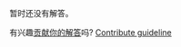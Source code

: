 
暂时还没有解答。

有兴趣[贡献你的解答](https://github.com/BFEdev/BFE.dev-solutions/blob/main/typescript/implement-stringtonumber-s_zh.md)吗? [Contribute guideline](https://github.com/BFEdev/BFE.dev-solutions#how-to-contribute)
